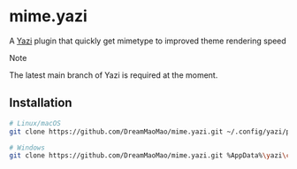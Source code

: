 # mime.yazi

A [Yazi](https://github.com/sxyazi/yazi) plugin that quickly get mimetype to improved theme rendering speed

> [!NOTE]
> The latest main branch of Yazi is required at the moment.


## Installation

```sh
# Linux/macOS
git clone https://github.com/DreamMaoMao/mime.yazi.git ~/.config/yazi/plugins/mime.yazi

# Windows
git clone https://github.com/DreamMaoMao/mime.yazi.git %AppData%\yazi\config\plugins\mime.yazi
```
